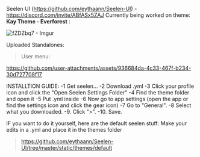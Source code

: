 Seelen UI (https://github.com/eythaann/Seelen-UI) - https://discord.com/invite/ABfASx5ZAJ
Currently being worked on theme: **Kay Theme - Everforest** :

![fZDZbq7 - Imgur](https://github.com/user-attachments/assets/6f4c8f8d-0ed1-4fe7-8738-c81d69d4068f)

Uploaded Standalones:
> User menu:

https://github.com/user-attachments/assets/936684da-4c33-467f-b234-30d727708f17

INSTALLTION GUIDE:
-1 Get seelen...
-2 Download .yml
-3 Click your profile icon and click the "Open Seelen Settings Folder"
-4 Find the theme folder and open it
-5 Put .yml inside
-6 Now go to app settings (open the app or find the settings icon and click the gear icon)
-7 Go to "General".
-8 Select what you downloaded.
-9. Click ">".
-10. Save.

IF you want to do it yourself, here are the default seelen stuff: Make your edits in a .yml and place it in the themes folder
> https://github.com/eythaann/Seelen-UI/tree/master/static/themes/default

